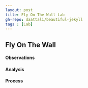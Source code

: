 ```yaml
---
layout: post
title: Fly On The Wall Lab
gh-repo: daattali/beautiful-jekyll
tags : [Lab]
---
```


## Fly On The Wall


#### Observations


#### Analysis


#### Process
